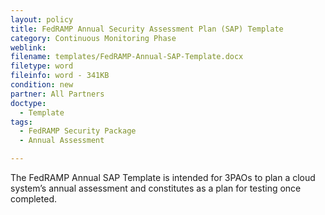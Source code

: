 ```yaml
---
layout: policy   
title: FedRAMP Annual Security Assessment Plan (SAP) Template
category: Continuous Monitoring Phase
weblink:
filename: templates/FedRAMP-Annual-SAP-Template.docx
filetype: word
fileinfo: word - 341KB
condition: new
partner: All Partners
doctype:
  - Template
tags:
  - FedRAMP Security Package
  - Annual Assessment

---
```

The FedRAMP Annual SAP Template is intended for 3PAOs to plan a cloud system’s annual assessment and constitutes as a plan for testing once completed.
